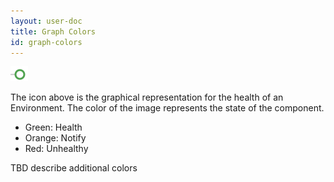 ```yaml
---
layout: user-doc
title: Graph Colors
id: graph-colors
---
```


![Graph color green](/assets/docs/local/images/graph-color-green.png)

The icon above is the graphical representation for the health of an Environment. The color of the image represents the state of the component.


* Green: Health
* Orange: Notify
* Red: Unhealthy

TBD describe additional colors
